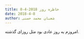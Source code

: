 ```yaml
---
title: خاطره روز 2018-4-8
date: 2018-4-8
author: شعبان محمد حسنی
---
```


امروزم یه روز عادی بود مثل روزای گذشته.